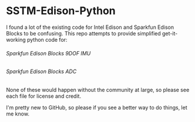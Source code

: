 # SSTM-Edison-Python

I found a lot of the existing code for Intel Edison and Sparkfun Edison Blocks to be confusing. This repo attempts to provide simplified get-it-working python code for:

###### Sparkfun Edison Blocks 9DOF IMU
###### Sparkfun Edison Blocks ADC

None of these would happen without the community at large, so please see each file for license and credit.

I'm pretty new to GitHub, so please if you see a better way to do things, let me know.


